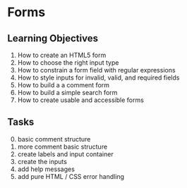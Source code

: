 #  Forms

## Learning Objectives
1. How to create an HTML5 form
2. How to choose the right input type
3. How to constrain a form field with regular expressions
4. How to style inputs for invalid, valid, and required fields
5. How to build a a comment form
6. How to build a simple search form
7. How to create usable and accessible forms

## Tasks 
0. basic comment structure 
1. more comment basic structure 
2. create labels and input container 
3. create the inputs 
4. add help messages 
5. add pure HTML / CSS error handling
